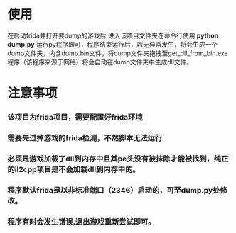 # 使用
在启动frida并打开要dump的游戏后,进入该项目文件夹在命令行使用 __python dump.py__ 运行py程序即可，程序结束运行后，若无异常发生，将会生成一个dump文件夹，内含dump.bin文件，将dump文件夹拖拽至get_dll_from_bin.exe程序（该程序来源于网络）将会自动在dump文件夹中生成dll文件。


# 注意事项
###    该项目为frida项目，需要配置好frida环境
###    需要先过掉游戏的frida检测，不然脚本无法运行
###    必须是游戏加载了dll到内存中且其pe头没有被抹除才能被找到，纯正的il2cpp项目是不会加载dll到内存中的。
###    程序默认frida是以非标准端口（2346）启动的，可至dump.py处修改。
###    程序有时会发生错误,退出游戏重新尝试即可。
